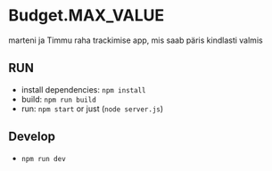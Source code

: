 Budget.MAX_VALUE
================

marteni ja Timmu raha trackimise app, mis saab päris kindlasti valmis

RUN
---
* install dependencies: `npm install`
* build: `npm run build`
* run: `npm start` or just (`node server.js`)

Develop
-------
* `npm run dev`